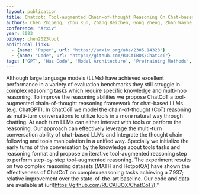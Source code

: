 ```yaml
---
layout: publication
title: Chatcot: Tool-augmented Chain-of-thought Reasoning On Chat-based Large Language Models
authors: Chen Zhipeng, Zhou Kun, Zhang Beichen, Gong Zheng, Zhao Wayne Xin, Wen Ji-rong
conference: "Arxiv"
year: 2023
bibkey: chen2023tool
additional_links:
  - {name: "Paper", url: "https://arxiv.org/abs/2305.14323"}
  - {name: "Code", url: "https://github.com/RUCAIBOX/ChatCoT"}
tags: ['GPT', 'Has Code', 'Model Architecture', 'Pretraining Methods', 'RAG', 'Reinforcement Learning', 'Tools']
---
```

Although large language models (LLMs) have achieved excellent performance in a variety of evaluation benchmarks they still struggle in complex reasoning tasks which require specific knowledge and multi-hop reasoning. To improve the reasoning abilities we propose ChatCoT a tool-augmented chain-of-thought reasoning framework for chat-based LLMs (e.g. ChatGPT). In ChatCoT we model the chain-of-thought (CoT) reasoning as multi-turn conversations to utilize tools in a more natural way through chatting. At each turn LLMs can either interact with tools or perform the reasoning. Our approach can effectively leverage the multi-turn conversation ability of chat-based LLMs and integrate the thought chain following and tools manipulation in a unified way. Specially we initialize the early turns of the conversation by the knowledge about tools tasks and reasoning format and propose an iterative tool-augmented reasoning step to perform step-by-step tool-augmented reasoning. The experiment results on two complex reasoning datasets (MATH and HotpotQA) have shown the effectiveness of ChatCoT on complex reasoning tasks achieving a 7.937; relative improvement over the state-of-the-art baseline. Our code and data are available at (url)https://github.com/RUCAIBOX/ChatCoT\}."
